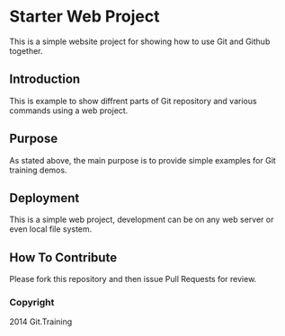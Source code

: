 # Starter Web Project

This is a simple website project for showing how to use Git and Github together.

## Introduction

This is example to show diffrent parts of Git repository and various commands using a web project.

## Purpose

As stated above, the main purpose is to provide simple examples for Git training demos.

## Deployment

This is a simple web project, development can be on any web server or even local file system.

## How To Contribute

Please fork this repository and then issue Pull Requests for review.

### Copyright

2014 Git.Training